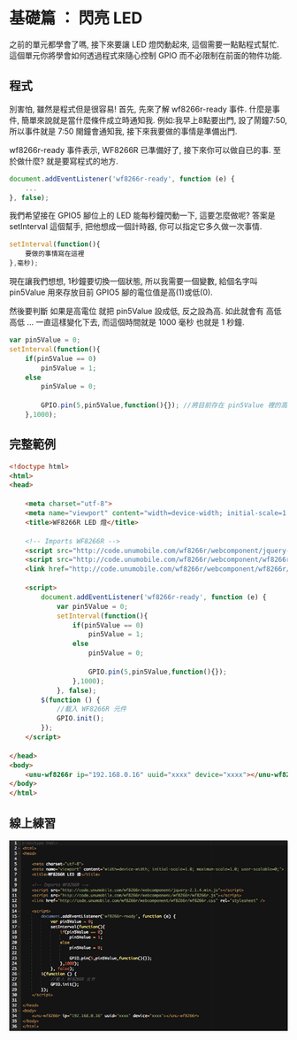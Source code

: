 
# 基礎篇 ： 閃亮 LED


之前的單元都學會了嗎, 接下來要讓 LED 燈閃動起來, 這個需要一點點程式幫忙. 這個單元你將學會如何透過程式來隨心控制 GPIO 而不必限制在前面的物件功能.


## 程式


別害怕, 雖然是程式但是很容易! 首先, 先來了解 wf8266r-ready 事件. 什麼是事件, 簡單來說就是當什麼條件成立時通知我. 例如:我早上8點要出門, 設了鬧鐘7:50, 所以事件就是 7:50 閙鐘會通知我, 接下來我要做的事情是準備出門.

wf8266r-ready 事件表示, WF8266R 已準備好了, 接下來你可以做自已的事. 至於做什麼? 就是要寫程式的地方.

```javascript
document.addEventListener('wf8266r-ready', function (e) {
    ...
}, false);
```

我們希望接在 GPIO5 腳位上的 LED 能每秒鐘閃動一下, 這要怎麼做呢? 答案是 setInterval 這個幫手, 把他想成一個計時器, 你可以指定它多久做一次事情.

```javascript
setInterval(function(){
    要做的事情寫在這裡
},毫秒);
```

現在讓我們想想, 1秒鐘要切換一個狀態, 所以我需要一個變數, 給個名字叫 pin5Value 用來存放目前 GPIO5 腳的電位值是高(1)或低(0).

然後要判斷 如果是高電位 就把 pin5Value 設成低, 反之設為高. 如此就會有 高低高低 ... 一直這樣變化下去, 而這個時間就是 1000 毫秒 也就是 1 秒鐘.

```javascript
var pin5Value = 0;
setInterval(function(){
    if(pin5Value == 0)
        pin5Value = 1;
    else
        pin5Value = 0;

        GPIO.pin(5,pin5Value,function(){}); //將目前存在 pin5Value 裡的高或低電位送到 PIN5 腳 
    },1000);
```


## 完整範例
```html
<!doctype html>
<html>
<head>

    <meta charset="utf-8">
    <meta name="viewport" content="width=device-width; initial-scale=1.0; maximum-scale=1.0; user-scalable=0;">
    <title>WF8266R LED 燈</title>

    <!-- Imports WF8266R -->
    <script src="http://code.unumobile.com/wf8266r/webcomponent/jquery-2.1.4.min.js"></script>
    <script src="http://code.unumobile.com/wf8266r/webcomponent/wf8266r/wf8266r.js"></script>
    <link href="http://code.unumobile.com/wf8266r/webcomponent/wf8266r/wf8266r.css" rel="stylesheet" />

    <script>
        document.addEventListener('wf8266r-ready', function (e) {
            var pin5Value = 0;
            setInterval(function(){
                if(pin5Value == 0)
                    pin5Value = 1;
                else
                    pin5Value = 0;

                    GPIO.pin(5,pin5Value,function(){});
                },1000);
            }, false);
        $(function () {
            //載入 WF8266R 元件
            GPIO.init();
        });
    </script>

</head>
<body>
    <unu-wf8266r ip="192.168.0.16" uuid="xxxx" device="xxxx"></unu-wf8266r>
</body>
</html>
```

## 線上練習


[![](05_LightShiny_final.jpg)](http://code.unumobile.com/wf8266r/Default?templateName=05_LightShiny.html)
